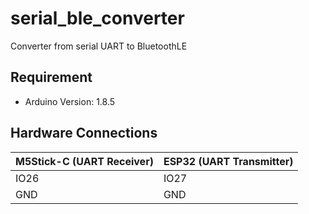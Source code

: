 # serial_ble_converter

Converter from serial UART to BluetoothLE

## Requirement

- Arduino Version: 1.8.5


## Hardware Connections

|M5Stick-C (UART Receiver)  |ESP32 (UART Transmitter)  |
|---|---|
|IO26  |IO27  |
|GND  |GND  |
